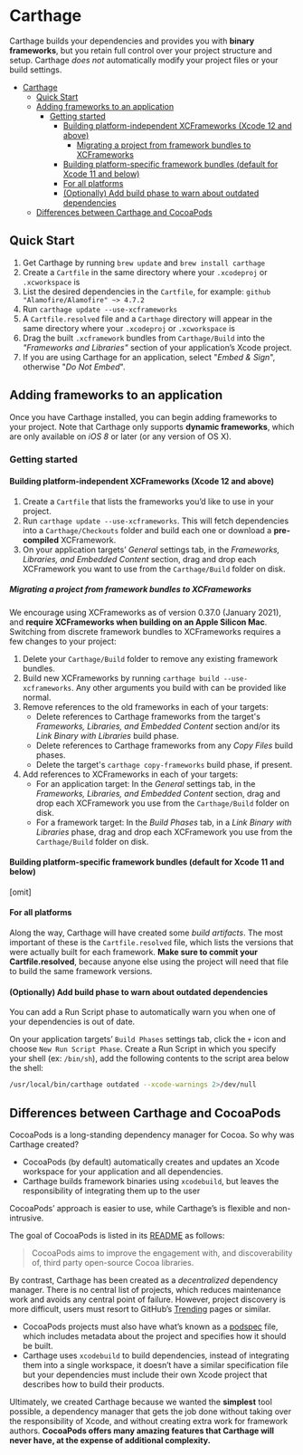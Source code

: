 # Carthage

Carthage builds your dependencies and provides you with **binary frameworks**, but you retain full control over your project structure and setup. Carthage *does not* automatically modify your project files or your build settings.

- [Carthage](#carthage)
  - [Quick Start](#quick-start)
  - [Adding frameworks to an application](#adding-frameworks-to-an-application)
    - [Getting started](#getting-started)
      - [Building platform-independent XCFrameworks (Xcode 12 and above)](#building-platform-independent-xcframeworks-xcode-12-and-above)
        - [Migrating a project from framework bundles to XCFrameworks](#migrating-a-project-from-framework-bundles-to-xcframeworks)
      - [Building platform-specific framework bundles (default for Xcode 11 and below)](#building-platform-specific-framework-bundles-default-for-xcode-11-and-below)
      - [For all platforms](#for-all-platforms)
      - [(Optionally) Add build phase to warn about outdated dependencies](#optionally-add-build-phase-to-warn-about-outdated-dependencies)
  - [Differences between Carthage and CocoaPods](#differences-between-carthage-and-cocoapods)

## Quick Start

1. Get Carthage by running `brew update` and  `brew install carthage`
2. Create a `Cartfile` in the same directory where your `.xcodeproj` or `.xcworkspace` is
3. List the desired dependencies in the `Cartfile`, for example: `github "Alamofire/Alamofire" ~> 4.7.2`
4. Run `carthage update --use-xcframeworks`
5. A `Cartfile.resolved` file and a `Carthage` directory will appear in the same directory where your `.xcodeproj` or `.xcworkspace` is
6. Drag the built `.xcframework` bundles from `Carthage/Build` into the *"Frameworks and Libraries"* section of your application’s Xcode project.
7. If you are using Carthage for an application, select "*Embed & Sign*", otherwise "*Do Not Embed*".

## Adding frameworks to an application

Once you have Carthage installed, you can begin adding frameworks to your project. Note that
Carthage only supports **dynamic frameworks**, which are only available on *iOS 8* or later (or any version of OS X).

### Getting started

#### Building platform-independent XCFrameworks (Xcode 12 and above)

1. Create a `Cartfile` that lists the frameworks you’d like to use in your project.
2. Run `carthage update --use-xcframeworks`. This will fetch dependencies into a `Carthage/Checkouts` folder and build each one or download a **pre-compiled** XCFramework.
3. On your application targets’ *General* settings tab, in the *Frameworks, Libraries, and Embedded Content* section, drag and drop each XCFramework you want to use from the `Carthage/Build` folder on disk.

##### Migrating a project from framework bundles to XCFrameworks

We encourage using XCFrameworks as of version 0.37.0 (January 2021), and **require XCFrameworks when building on an Apple Silicon Mac**. Switching from discrete framework bundles to XCFrameworks requires a few changes to your project:

1. Delete your `Carthage/Build` folder to remove any existing framework bundles.
2. Build new XCFrameworks by running `carthage build --use-xcframeworks`. Any other arguments you build with can be provided like normal.
3. Remove references to the old frameworks in each of your targets:
    - Delete references to Carthage frameworks from the target's *Frameworks, Libraries, and Embedded Content* section and/or its *Link Binary with Libraries* build phase.
    - Delete references to Carthage frameworks from any *Copy Files* build phases.
    - Delete the target's `carthage copy-frameworks` build phase, if present.
4. Add references to XCFrameworks in each of your targets:
    - For an application target: In the *General* settings tab, in the *Frameworks, Libraries, and Embedded Content* section, drag and drop each XCFramework you use from the `Carthage/Build` folder on disk.
    - For a framework target: In the *Build Phases* tab, in a *Link Binary with Libraries* phase, drag and drop each XCFramework you use from the `Carthage/Build` folder on disk.

#### Building platform-specific framework bundles (default for Xcode 11 and below)

[omit]

#### For all platforms

Along the way, Carthage will have created some *build artifacts*. The most important of these is the `Cartfile.resolved` file, which lists the versions that were actually built for each framework. **Make sure to commit your Cartfile.resolved**, because anyone else using the project will need that file to build the same framework versions.

#### (Optionally) Add build phase to warn about outdated dependencies

You can add a Run Script phase to automatically warn you when one of your dependencies is out of date.

On your application targets’ `Build Phases` settings tab, click the `+` icon and choose `New Run Script Phase`. Create a Run Script in which you specify your shell (ex: `/bin/sh`), add the following contents to the script area below the shell:

```sh
/usr/local/bin/carthage outdated --xcode-warnings 2>/dev/null
```

## Differences between Carthage and CocoaPods

CocoaPods is a long-standing dependency manager for Cocoa. So why was Carthage created?

- CocoaPods (by default) automatically creates and updates an Xcode workspace for your application and all dependencies.
- Carthage builds framework binaries using `xcodebuild`, but leaves the responsibility of integrating them up to the user

CocoaPods’ approach is easier to use, while Carthage’s is flexible and non-intrusive.

The goal of CocoaPods is listed in its [README](https://github.com/CocoaPods/CocoaPods/blob/master/README.md) as follows:

> CocoaPods aims to improve the engagement with, and discoverability of, third party open-source Cocoa libraries.

By contrast, Carthage has been created as a *decentralized* dependency manager. There is no central list of projects, which reduces maintenance work and avoids any central point of failure. However, project discovery is more difficult, users must resort to GitHub’s [Trending](https://github.com/trending?l=swift) pages or similar.

- CocoaPods projects must also have what’s known as a [podspec](https://guides.cocoapods.org/syntax/podspec.html) file, which includes metadata about the project and specifies how it should be built.
- Carthage uses `xcodebuild` to build dependencies, instead of integrating them into a single workspace, it doesn’t have a similar specification file but your dependencies must include their own Xcode project that describes how to build their products.

Ultimately, we created Carthage because we wanted the **simplest** tool possible, a dependency manager that gets the job done without taking over the responsibility of Xcode, and without creating extra work for framework authors. **CocoaPods offers many amazing features that Carthage will never have, at the expense of additional complexity.**
